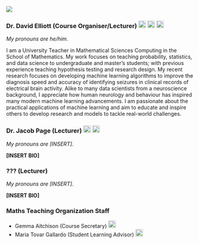 <img src="https://mlp-s2-22.github.io/website/assets/img/david-portrait.jpg"/>

### Dr. David Elliott (Course Organiser/Lecturer) <a id='david'></a> [<img src="https://image.flaticon.com/icons/png/512/646/646094.png" width="20"/>](mailto:david.elliott@ed.ac.uk) [<img src="https://image.flaticon.com/icons/png/512/25/25694.png" width="20"/>](https://www.maths.ed.ac.uk/school-of-mathematics/people/a-z?person=855) [<img src="https://github.githubassets.com/images/modules/logos_page/GitHub-Mark.png" width="20"/>](https://github.com/Eldave93)

_My pronouns are he/him._

I am a University Teacher in Mathematical Sciences Computing in the School of Mathematics. My work focuses on teaching probability, statistics, and data science to undergraduate and master’s students; with previous experience teaching hypothesis testing and research design. My recent research focuses on developing machine learning algorithms to improve the diagnosis speed and accuracy of identifying seizures in clinical records of electrical brain activity. Alike to many data scientists from a neuroscience background, I appreciate how human neurology and behaviour has inspired many modern machine learning advancements. I am passionate about the practical applications of machine learning and aim to educate and inspire others to develop research and models to tackle real-world challenges.
<br clear="right"/>

### Dr. Jacob Page (Lecturer) <a id='jacob'></a> [<img src="https://image.flaticon.com/icons/png/512/646/646094.png" width="20"/>](mailto:jacob.page@ed.ac.uk) [<img src="https://image.flaticon.com/icons/png/512/25/25694.png" width="20"/>](https://www.jacob-page.com/about-1)

_My pronouns are [INSERT]._

__[INSERT BIO]__

### ??? (Lecturer) <a id='na'></a>

_My pronouns are [INSERT]._

__[INSERT BIO]__

### Maths Teaching Organization Staff

- Gemma Aitchison (Course Secretary) [<img src="https://image.flaticon.com/icons/png/512/646/646094.png" width="20"/>](mailto:Gemma.Aitchison@ed.ac.uk)
- Maria Tovar Gallardo (Student Learning Advisor) [<img src="https://image.flaticon.com/icons/png/512/646/646094.png" width="20"/>](mailto:maria.tovar@ed.ac.uk)
